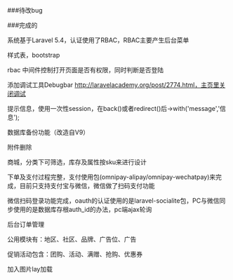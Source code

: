 <!--  -->

###待改bug


<!-- 完成的 -->
###完成的

系统基于Laravel 5.4，认证使用了RBAC，RBAC主要产生后台菜单

样式表，bootstrap

rbac 中间件控制打开页面是否有权限，同时判断是否登陆

添加调试工具Debugbar http://laravelacademy.org/post/2774.html，主页里关闭调试

提示信息，使用一次性session，在back()或者redirect()后->with('message','信息');

数据库备份功能（改造自V9）

附件删除

商城，分类下可筛选，库存及属性按sku来进行设计

下单及支付过程完整，支付使用包(omnipay-alipay/omnipay-wechatpay)来完成，目前只支持支付宝与微信，微信做了扫码支付功能

微信扫码登录功能完成，oauth的认证使用的是laravel-socialite包，PC与微信同步使用的是数据库存根auth_id的办法，pc端ajax轮询

后台订单管理

公用模块有：地区、社区、品牌、广告位、广告

促销活动包含：团购、活动、满赠、抢购、优惠券

加入图片lay加载